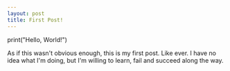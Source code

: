 ```yaml
---
layout: post
title: First Post!
---
```


print("Hello, World!")

As if this wasn't obvious enough, this is my first post. Like ever. I have no idea what I'm doing, but I'm willing to learn, fail and succeed along the way.






